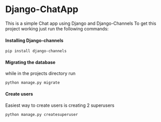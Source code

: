 # Django-ChatApp

This is a simple Chat app using Django and Django-Channels
To get this project working just run the following commands:

#### Installing Django-channels
`pip install django-channels`

#### Migrating the database
while in the projects directory run 

`python manage.py migrate`

#### Create users
Easiest way to create users is creating 2 superusers

`python manage.py createsuperuser`
